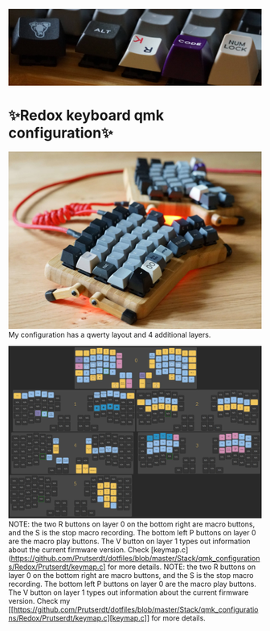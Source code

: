 <!This is the  ~/qmk_firmware/keyboards/redox/keymaps/Prutserdt/README.md file for the dotfile bare Github repo/>
![Redox keyboard](keycaps.JPG)
# :sparkles:Redox keyboard qmk configuration:sparkles:

![Redox keyboard](Redox_keyboard.JPG)
My configuration has a qwerty layout and 4 additional layers. 

![Redox layers](Layers.JPG)
NOTE: the two R buttons on layer 0 on the bottom right are macro buttons, and the S is the stop macro recording. The bottom left P buttons on layer 0 are the macro play buttons. The V button on layer 1 types out information about the current firmware version. Check [keymap.c](https://github.com/Prutserdt/dotfiles/blob/master/Stack/qmk_configurations/Redox/Prutserdt/keymap.c] for more details.
NOTE: the two R buttons on layer 0 on the bottom right are macro buttons, and the S is the stop macro recording. The bottom left P buttons on layer 0 are the macro play buttons. The V button on layer 1 types out information about the current firmware version. Check my [[https://github.com/Prutserdt/dotfiles/blob/master/Stack/qmk_configurations/Redox/Prutserdt/keymap.c][keymap.c]] for more details.
